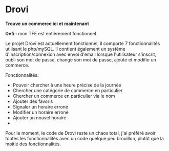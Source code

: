 Drovi
=====

<b>Trouve un commerce ici et maintenant</b>


<b>Défi :</b> mon TFE est entièrement fonctionnel


Le projet Drovi est actuellement fonctionnel, il comporte 7 fonctionnalités utilisant le php/mySQL. 
Il contient également un système d'inscription/connexion avec envoi d'email lorsque l'utilisateur s'inscrit, oubli son mot de passe, change son mot de passe, ajoute et modifie un commerce.

Fonctionnalités:

- Pouvoir chercher à une heure précise de la journée
- Chercher une catégorie de commerce en particulier
- Chercher un commerce en particulier via le nom
- Ajouter des favoris
- Signaler un horaire erroné
- Modifier un horaire erroné
- Ajouter un nouvel horaire
- 


Pour le moment, le code de Drovi reste un chaos total, j'ai préféré avoir toutes les fonctionnalités avec un code quelque peu brouillon, plutôt que la moitié des fonctionnalités. 
